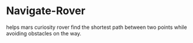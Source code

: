 # Navigate-Rover
helps mars curiosity rover find the shortest path between two points while avoiding obstacles on the way.
